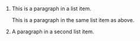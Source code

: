 1.  This is a paragraph in a list item.

    This is a paragraph in the same list item as above.

2.  A paragraph in a second list item.